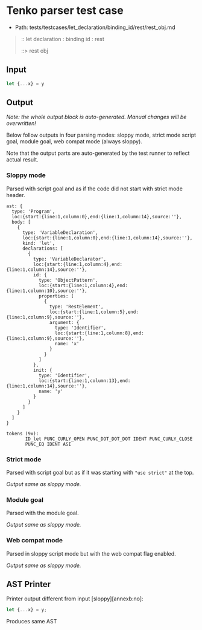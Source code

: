 # Tenko parser test case

- Path: tests/testcases/let_declaration/binding_id/rest/rest_obj.md

> :: let declaration : binding id : rest
>
> ::> rest obj

## Input

`````js
let {...x} = y
`````

## Output

_Note: the whole output block is auto-generated. Manual changes will be overwritten!_

Below follow outputs in four parsing modes: sloppy mode, strict mode script goal, module goal, web compat mode (always sloppy).

Note that the output parts are auto-generated by the test runner to reflect actual result.

### Sloppy mode

Parsed with script goal and as if the code did not start with strict mode header.

`````
ast: {
  type: 'Program',
  loc:{start:{line:1,column:0},end:{line:1,column:14},source:''},
  body: [
    {
      type: 'VariableDeclaration',
      loc:{start:{line:1,column:0},end:{line:1,column:14},source:''},
      kind: 'let',
      declarations: [
        {
          type: 'VariableDeclarator',
          loc:{start:{line:1,column:4},end:{line:1,column:14},source:''},
          id: {
            type: 'ObjectPattern',
            loc:{start:{line:1,column:4},end:{line:1,column:10},source:''},
            properties: [
              {
                type: 'RestElement',
                loc:{start:{line:1,column:5},end:{line:1,column:9},source:''},
                argument: {
                  type: 'Identifier',
                  loc:{start:{line:1,column:8},end:{line:1,column:9},source:''},
                  name: 'x'
                }
              }
            ]
          },
          init: {
            type: 'Identifier',
            loc:{start:{line:1,column:13},end:{line:1,column:14},source:''},
            name: 'y'
          }
        }
      ]
    }
  ]
}

tokens (9x):
       ID_let PUNC_CURLY_OPEN PUNC_DOT_DOT_DOT IDENT PUNC_CURLY_CLOSE
       PUNC_EQ IDENT ASI
`````

### Strict mode

Parsed with script goal but as if it was starting with `"use strict"` at the top.

_Output same as sloppy mode._

### Module goal

Parsed with the module goal.

_Output same as sloppy mode._

### Web compat mode

Parsed in sloppy script mode but with the web compat flag enabled.

_Output same as sloppy mode._

## AST Printer

Printer output different from input [sloppy][annexb:no]:

````js
let {...x} = y;
````

Produces same AST
